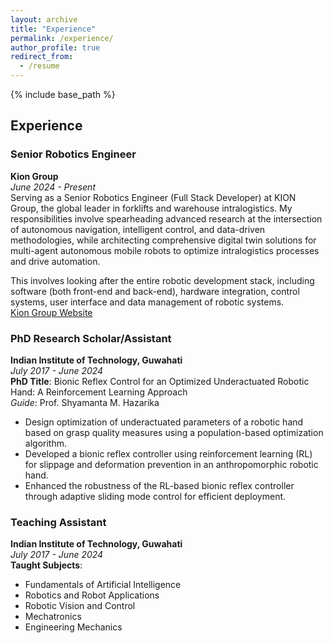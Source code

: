 ```yaml
---
layout: archive
title: "Experience"
permalink: /experience/
author_profile: true
redirect_from:
  - /resume
---
```


{% include base_path %}

## Experience

### Senior Robotics Engineer  
**Kion Group**  
*June 2024 - Present*  
Serving as a Senior Robotics Engineer (Full Stack Developer) at KION Group, the global leader in forklifts and warehouse intralogistics. My responsibilities involve spearheading advanced research at the intersection of autonomous navigation, intelligent control, and data-driven methodologies, while architecting comprehensive digital twin solutions for multi-agent autonomous mobile robots to optimize intralogistics processes and drive automation.

This involves looking after the entire robotic development stack, including software (both front-end and back-end), hardware integration, control systems, user interface and data management of robotic systems.  
[Kion Group Website](https://www.kiongroup.com/en/)

### PhD Research Scholar/Assistant  
**Indian Institute of Technology, Guwahati**  
*July 2017 - June 2024*  
**PhD Title**: Bionic Reflex Control for an Optimized Underactuated Robotic Hand: A Reinforcement Learning Approach  
*Guide*: Prof. Shyamanta M. Hazarika  
- Design optimization of underactuated parameters of a robotic hand based on grasp quality measures using a population-based optimization algorithm.  
- Developed a bionic reflex controller using reinforcement learning (RL) for slippage and deformation prevention in an anthropomorphic robotic hand.  
- Enhanced the robustness of the RL-based bionic reflex controller through adaptive sliding mode control for efficient deployment.

### Teaching Assistant  
**Indian Institute of Technology, Guwahati**  
*July 2017 - June 2024*  
**Taught Subjects**:  
- Fundamentals of Artificial Intelligence  
- Robotics and Robot Applications  
- Robotic Vision and Control  
- Mechatronics  
- Engineering Mechanics
